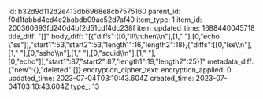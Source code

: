 id: b32d9d112d2e413db6968e8cb7575160
parent_id: f0d1fabbd4cd4e2babdb09ac52d7af40
item_type: 1
item_id: 200360693fd240d4bf2d51cdf4dc238f
item_updated_time: 1688440045718
title_diff: "[]"
body_diff: "[{\"diffs\":[[0,\"ll\\\nthen\\\n\"],[1,\"  \"],[0,\"echo \\\"ss\"]],\"start1\":53,\"start2\":53,\"length1\":16,\"length2\":18},{\"diffs\":[[0,\"lse\\\n\"],[1,\"  \"],[0,\"sshd\\\n\"],[1,\"  \"],[0,\"squid\\\n\"],[1,\"  \"],[0,\"echo\"]],\"start1\":87,\"start2\":87,\"length1\":19,\"length2\":25}]"
metadata_diff: {"new":{},"deleted":[]}
encryption_cipher_text: 
encryption_applied: 0
updated_time: 2023-07-04T03:10:43.604Z
created_time: 2023-07-04T03:10:43.604Z
type_: 13